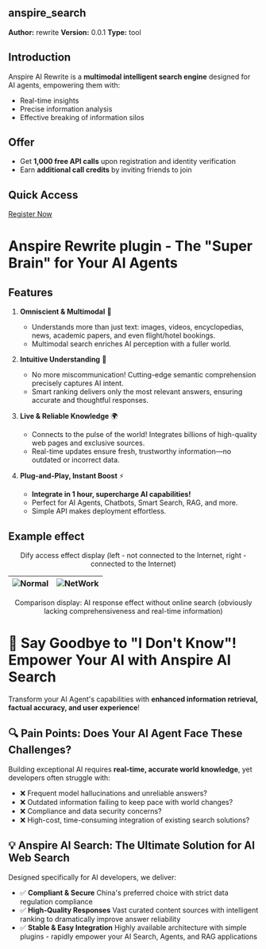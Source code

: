## anspire_search

**Author:** rewrite
**Version:** 0.0.1
**Type:** tool

## Introduction

Anspire AI Rewrite is a **multimodal intelligent search engine** designed for AI agents, empowering them with:

- Real-time insights
- Precise information analysis
- Effective breaking of information silos

## Offer

- Get **1,000 free API calls** upon registration and identity verification
- Earn **additional call credits** by inviting friends to join

## Quick Access

[Register Now](https://open.anspire.cn)

# Anspire Rewrite plugin - The "Super Brain" for Your AI Agents

## Features

1. **Omniscient & Multimodal** 🚀

   - Understands more than just text: images, videos, encyclopedias, news, academic papers, and even flight/hotel bookings.
   - Multimodal search enriches AI perception with a fuller world.

2. **Intuitive Understanding** 🧠

   - No more miscommunication! Cutting-edge semantic comprehension precisely captures AI intent.
   - Smart ranking delivers only the most relevant answers, ensuring accurate and thoughtful responses.

3. **Live & Reliable Knowledge** 🌍

   - Connects to the pulse of the world! Integrates billions of high-quality web pages and exclusive sources.
   - Real-time updates ensure fresh, trustworthy information—no outdated or incorrect data.

4. **Plug-and-Play, Instant Boost** ⚡
   - **Integrate in 1 hour, supercharge AI capabilities!**
   - Perfect for AI Agents, Chatbots, Smart Search, RAG, and more.
   - Simple API makes deployment effortless.

## Example effect

<p align="center">Dify access effect display (left - not connected to the Internet, right - connected to the Internet)</p>

| ![Normal](normal.png) | ![NetWork](network.png) |
| --------------------- | ----------------------- |

<p align="center">Comparison display: AI response effect without online search (obviously lacking comprehensiveness and real-time information)</p>

# 🚀 Say Goodbye to "I Don't Know"! Empower Your AI with Anspire AI Search

Transform your AI Agent's capabilities with **enhanced information retrieval, factual accuracy, and user experience**!

## 🔍 Pain Points: Does Your AI Agent Face These Challenges?

Building exceptional AI requires **real-time, accurate world knowledge**, yet developers often struggle with:

- ❌ Frequent model hallucinations and unreliable answers?
- ❌ Outdated information failing to keep pace with world changes?
- ❌ Compliance and data security concerns?
- ❌ High-cost, time-consuming integration of existing search solutions?

## 💡 Anspire AI Search: The Ultimate Solution for AI Web Search

Designed specifically for AI developers, we deliver:

- ✅ **Compliant & Secure**
  China's preferred choice with strict data regulation compliance
- ✅ **High-Quality Responses**
  Vast curated content sources with intelligent ranking to dramatically improve answer reliability
- ✅ **Stable & Easy Integration**
  Highly available architecture with simple plugins - rapidly empower your AI Search, Agents, and RAG applications
